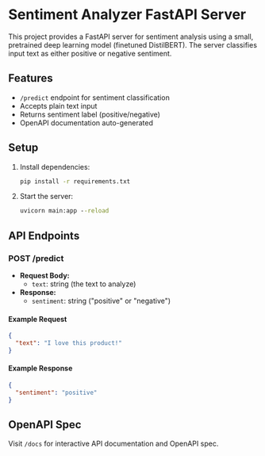 # Sentiment Analyzer FastAPI Server

This project provides a FastAPI server for sentiment analysis using a small, pretrained deep learning model (finetuned DistilBERT). The server classifies input text as either positive or negative sentiment.

## Features
- `/predict` endpoint for sentiment classification
- Accepts plain text input
- Returns sentiment label (positive/negative)
- OpenAPI documentation auto-generated

## Setup
1. Install dependencies:
   ```cmd
   pip install -r requirements.txt
   ```
2. Start the server:
   ```cmd
   uvicorn main:app --reload
   ```

## API Endpoints
### POST /predict
- **Request Body:**
  - `text`: string (the text to analyze)
- **Response:**
  - `sentiment`: string ("positive" or "negative")

#### Example Request
```json
{
  "text": "I love this product!"
}
```

#### Example Response
```json
{
  "sentiment": "positive"
}
```

## OpenAPI Spec
Visit `/docs` for interactive API documentation and OpenAPI spec.
